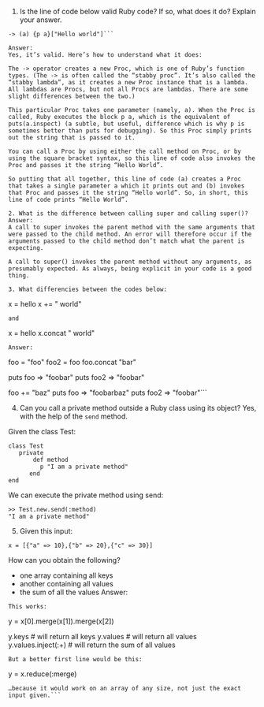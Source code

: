 1. Is the line of code below valid Ruby code? If so, what does it do? Explain your answer.
```
-> (a) {p a}["Hello world"]```

Answer:
Yes, it’s valid. Here’s how to understand what it does:

The -> operator creates a new Proc, which is one of Ruby’s function types. (The -> is often called the “stabby proc”. It’s also called the “stabby lambda”, as it creates a new Proc instance that is a lambda. All lambdas are Procs, but not all Procs are lambdas. There are some slight differences between the two.)

This particular Proc takes one parameter (namely, a). When the Proc is called, Ruby executes the block p a, which is the equivalent of puts(a.inspect) (a subtle, but useful, difference which is why p is sometimes better than puts for debugging). So this Proc simply prints out the string that is passed to it.

You can call a Proc by using either the call method on Proc, or by using the square bracket syntax, so this line of code also invokes the Proc and passes it the string “Hello World”.

So putting that all together, this line of code (a) creates a Proc that takes a single parameter a which it prints out and (b) invokes that Proc and passes it the string “Hello world”. So, in short, this line of code prints “Hello World”.

2. What is the difference between calling super and calling super()?
Answer:
A call to super invokes the parent method with the same arguments that were passed to the child method. An error will therefore occur if the arguments passed to the child method don’t match what the parent is expecting.

A call to super() invokes the parent method without any arguments, as presumably expected. As always, being explicit in your code is a good thing.

3. What differencies between the codes below:
```
x = hello
x += " world"
```
and 
```
x = hello
x.concat " world"
```
Answer:
```
foo = "foo"
foo2 = foo
foo.concat "bar"

puts foo
=> "foobar"
puts foo2
=> "foobar"

foo += "baz"
puts foo
=> "foobarbaz"
puts foo2
=> "foobar"```

4. Can you call a private method outside a Ruby class using its object?
Yes, with the help of the `send` method.

Given the class Test:
```
class Test
   private
       def method
         p "I am a private method"
      end
end
```
We can execute the private method using send:
```
>> Test.new.send(:method)
"I am a private method"
```

5. Given this input:
```
x = [{"a" => 10},{"b" => 20},{"c" => 30}]
```
How can you obtain the following?
- one array containing all keys
- another containing all values
- the sum of all the values
Answer:
```
This works:
```
y = x[0].merge(x[1]).merge(x[2])

y.keys                   # will return all keys
y.values                 # will return all values
y.values.inject(:+)      # will return the sum of all values
```
But a better first line would be this:
```
y = x.reduce(:merge)
```
…because it would work on an array of any size, not just the exact input given.```